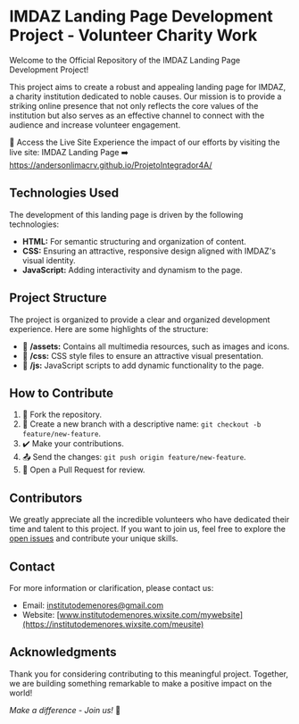 # IMDAZ Landing Page Development Project - Volunteer Charity Work

Welcome to the Official Repository of the IMDAZ Landing Page Development Project!

This project aims to create a robust and appealing landing page for IMDAZ, a charity institution dedicated to noble causes. Our mission is to provide a striking online presence that not only reflects the core values of the institution but also serves as an effective channel to connect with the audience and increase volunteer engagement.

🚀 Access the Live Site
Experience the impact of our efforts by visiting the live site: IMDAZ Landing Page ➡️ https://andersonlimacrv.github.io/ProjetoIntegrador4A/

## Technologies Used

The development of this landing page is driven by the following technologies:

- **HTML:** For semantic structuring and organization of content.
- **CSS:** Ensuring an attractive, responsive design aligned with IMDAZ's visual identity.
- **JavaScript:** Adding interactivity and dynamism to the page.

## Project Structure

The project is organized to provide a clear and organized development experience. Here are some highlights of the structure:

- 📁 **/assets:** Contains all multimedia resources, such as images and icons.
- 📁 **/css:** CSS style files to ensure an attractive visual presentation.
- 📁 **/js:** JavaScript scripts to add dynamic functionality to the page.

## How to Contribute

1. 🍴 Fork the repository.
2. 🔧 Create a new branch with a descriptive name: `git checkout -b feature/new-feature`.
3. ✔️ Make your contributions.
4. 📤 Send the changes: `git push origin feature/new-feature`.
5. 🤝 Open a Pull Request for review.

## Contributors

We greatly appreciate all the incredible volunteers who have dedicated their time and talent to this project. If you want to join us, feel free to explore the [open issues](link-to-issues) and contribute your unique skills.

## Contact

For more information or clarification, please contact us:

- Email: institutodemenores@gmail.com
- Website: [www.institutodemenores.wixsite.com/mywebsite](https://institutodemenores.wixsite.com/meusite)

## Acknowledgments

Thank you for considering contributing to this meaningful project. Together, we are building something remarkable to make a positive impact on the world!

*Make a difference - Join us!* 🌟
